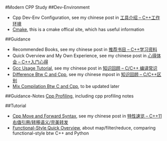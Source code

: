 #Modern CPP Study
##Dev-Environment
- Cpp Dev-Env Configuration, see my chinese post in [工具介绍 – C++工作环境](http://blog.cheyulin.me/?p=33)
- [Cmake](https://cmake.org/), this is a cmake offical site, which has useful information

##Guidance
- Recommended Books, see my chinese post in [推荐书目 – C++学习资料](http://blog.cheyulin.me/?p=318)
- Quick Overview and My Own Experience, see my chinese post in [心得体会 – C++入门心得](http://blog.cheyulin.me/?p=16)
- [Gcc Usage Tutorial](Guidance/GccUsage), see my chinese post in [知识回顾 – C/C++ 编译常识](http://blog.cheyulin.me/?p=270)
- [Difference Btw C and Cpp](Guidance/DifferInCppC), see my chinese mpost in [知识回顾 – C/C++区别](http://blog.cheyulin.me/?p=238)
- [Mix Compilation Btw C and Cpp](Guidance/MixCompile), to be updated later

##Guidance-Notes
[Cpp Profiling](Guidance/Notes/CppProfiling.md), including cpp profiling notes

##Tutorial
- [Cpp Move and Forward Syntax](Tutorial/MoveForwardSyntax), see my chinese post in [特性速览 – C++11右值引用/转移语义/完美转发](http://blog.cheyulin.me/?p=148)
- [Functional-Style Quick Overview](Tutorial/Functional), about map/filter/reduce, comparing functional-style btw C++ and Python



